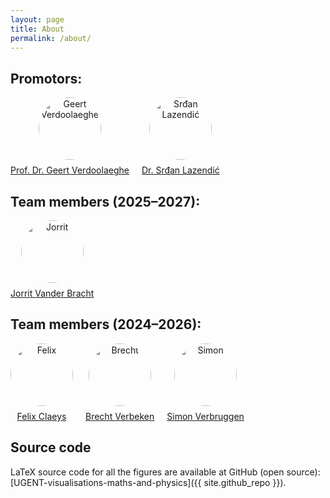 ```yaml
---
layout: page
title: About
permalink: /about/
---
```


<h2>Promotors:</h2>
<div style="display: flex; flex-wrap: wrap; gap: 20px; align-items: center;">

  <div style="text-align: center;">
    <img src="{{ site.baseurl }}/assets/WebsitePics/geert.jpg" alt="Geert Verdoolaeghe" style="width:100px; height:100px; border-radius:50%; object-fit:cover; margin-bottom:8px;">
    <br>
    <a href="https://nuclearfusion.ugent.be/prof-dr-geert-verdoolaege">Prof. Dr. Geert Verdoolaeghe</a>
  </div>

  <div style="text-align: center;">
    <img src="{{ site.baseurl }}/assets/WebsitePics/srdan.jpg" alt="Srđan Lazendić" style="width:100px; height:100px; border-radius:50%; object-fit:cover; margin-bottom:8px;">
    <br>
    <a href="https://users.ugent.be/~slazendi">Dr. Srđan Lazendić</a>
  </div>

</div>


<h2>Team members (2025–2027):</h2>
<div style="display: flex; flex-wrap: wrap; gap: 20px; align-items: center;">

  <div style="text-align: center;">
    <img src="{{ site.baseurl }}/assets/WebsitePics/Anonymous.jpg" alt="Jorrit" style="width:100px; height:100px; border-radius:50%; object-fit:cover; margin-bottom:8px;">
    <br>
    <a href="https://www.linkedin.com/in/jorrit-vander-bracht-4987b9364/">Jorrit Vander Bracht</a>
  </div>

</div>

<h2>Team members (2024–2026):</h2>
<div style="display: flex; flex-wrap: wrap; gap: 20px; align-items: center;">

  <div style="text-align: center;">
    <img src="{{ site.baseurl }}/assets/WebsitePics/Felix.JPG" alt="Felix" style="width:100px; height:100px; border-radius:50%; object-fit:cover; margin-bottom:8px;">
    <br>
    <a href="https://www.linkedin.com/in/felix-claeys-7b4047279/">Felix Claeys</a>
  </div>

  <div style="text-align: center;">
    <img src="{{ site.baseurl }}/assets/WebsitePics/Brecht.jpg" alt="Brecht" style="width:100px; height:100px; border-radius:50%; object-fit:cover; margin-bottom:8px;">
    <br>
    <a href="https://www.linkedin.com/in/brecht-verbeken-837b4b352/">Brecht Verbeken</a>
  </div>

  <div style="text-align: center;">
    <img src="{{ site.baseurl }}/assets/WebsitePics/Simon.jpg" alt="Simon" style="width:100px; height:100px; border-radius:50%; object-fit:cover; margin-bottom:8px;">
    <br>
    <a href="https://www.linkedin.com/in/simon-verbruggen-7ba82a324/">Simon Verbruggen</a>
  </div>

</div>

<h2>Source code</h2>
LaTeX source code for all the figures are available at GitHub (open source):  
[UGENT-visualisations-maths-and-physics]({{ site.github_repo }}).

